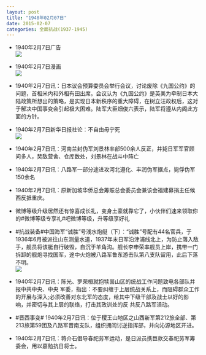 ```yaml
---
layout: post
title: "1940年02月07日"
date: 2015-02-07
categories: 全面抗战(1937-1945)
---
```


<meta name="referrer" content="no-referrer" />

- 1940年2月7日广告 <br/><img src="https://ww2.sinaimg.cn/large/aca367d8jw1ep176muatrj20ja0dr0vl.jpg" />

- 1940年2月7日漫画 <br/><img src="https://ww4.sinaimg.cn/large/aca367d8jw1ep15g4vt3aj20e30cjmyg.jpg" />

- 1940年2月7日讯：日本议会预算委员会举行会议，讨论废除《九国公约》的问题，首相米内和外相有田出席。会议认为《九国公约》是英美为牵制日本大陆政策所想出的策略，是实现日本新秩序的重大障碍，在树立汪政权后，这对于解决中国事变会引起极大困难。陆军大臣畑俊六表示，陆军将遵从内阁此方面的方针。 

- 1940年2月7日新华日报社论：不自由毋宁死 <br/><img src="https://ww2.sinaimg.cn/large/aca367d8jw1ep11yibklnj21210h50zs.jpg" />

- 1940年2月7日讯：河南兰封伪军刘景林率部500余人反正，并毙日军军官顾问多人，焚敌营舍、仓库数处，刘景林在战斗中阵亡 

- 1940年2月7日讯：八路军一部分途进攻河北遵化、丰润伪军据点，毙俘伪军150余名 

- 1940年2月7日讯：原新加坡华侨总会筹赈总会委员会兼该会福建募捐主任候西反抵重庆。 

- 微博等级升级居然还有惊喜成长礼，变身土豪就靠它了，小伙伴们速来领取你的#微博等级专享礼#吧微博等级，升等级享好礼 

- #抗战装备#中国海军“诚胜”号浅水炮艇（下）：“诚胜”号配有44名官兵，于1936年6月被派往山东测量水道，1937年末日军沿津浦线北上，为防止落入敌手，舰员将该艇自行破毁，自沉于羊角沟。舰长李申荣率舰员上岸，携带一门拆卸的舰炮寻找国军，途中火炮被八路军鲁东游击队第八支队留用，此后下落不明。 <br/><img src="https://ww2.sinaimg.cn/large/aca367d8jw1ep0kceplt4j20b40563yo.jpg" />

- 1940年2月7日讯：陈光、罗荣桓就抱犊崮山区的统战工作问题致电各部队并报中共中央、中央 军委，指出：不要纠缠于上层统战关系上，而阻碍群众工作的开展与深入;必须改善对东北军的态度，给其中下级干部及战士以好的影响，并密切与其上层的联络，打击其政训处的反 共反八路军活动。 

- #晋西事变# 1940年2月7日讯：位于稷王山地区之山西新军第212旅全部、第213旅第59团及八路军晋南支队，组织拥阎讨逆指挥部，并向沁源地区开进。  

- 1940年2月7日讯：蒋介石倡导春祀劳军运动，是日派员携巨款交春祀劳军筹委会，用以嘉勉抗日将士。 

